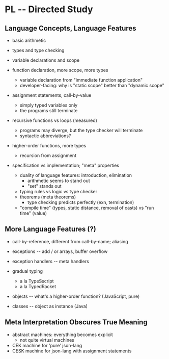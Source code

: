 # PL -- Directed Study

Language Concepts, Language Features
------------------------------------

- basic arithmetic
- types and type checking 
- variable declarations and scope
- function declaration, more scope, more types
  - variable declaration from "immediate function application"
  - developer-facing: why is "static scope" better than "dynamic scope"
- assignment statements, call-by-value 
  - simply typed variables only 
  - the programs still terminate 
- recursive functions vs loops (measured)
  - programs may diverge, but the type checker will terminate
  - syntactic abbreviations?
- higher-order functions, more types 
  - recursion from assignment 

- specification vs implementation; "meta" properties 
  - duality of language features: introduction, elimination
    - arithmetic seems to stand out 
    - "set" stands out 
  - typing rules vs logic vs type checker 
  - theorems (meta theorems)
    - type checking predicts perfectly (exn, termination)
  - "compile time" (types, static distance, removal of casts)
    vs
    "run time" (value)

More Language Features (?)
----------------------

  - call-by-reference, different from call-by-name; aliasing

  - exceptions -- add / or arrays, buffer overflow 
  - exception handlers -- meta handlers

  - gradual typing
    - a la TypeSscript 
    - a la TypedRacket 

  - objects -- what's a higher-order function? (JavaScript, pure)
  - classes -- object as instance (Java) 

Meta Interpretation Obscures True Meaning
-----------------------------------------

- abstract machines: everything becomes explicit 
  - not quite virtual machines 
- CEK machine for 'pure' json-lang
- CESK machine for json-lang with assignment statements


